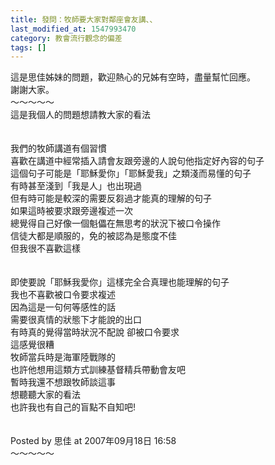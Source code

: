 ```yaml
---
title: 發問：牧師要大家對鄰座會友講、、
last_modified_at: 1547993470
category: 教會流行觀念的偏差
tags: []
---
```


<p>這是思佳姊妹的問題，歡迎熱心的兄姊有空時，盡量幫忙回應。<br/>謝謝大家。<br/><!--more-->～～～～～<br/>這是我個人的問題想請教大家的看法<br/><br/><br/>我們的牧師講道有個習慣<br/>喜歡在講道中經常插入請會友跟旁邊的人說句他指定好內容的句子<br/>這個句子可能是「耶穌愛你」「耶穌愛我」之類淺而易懂的句子<br/>有時甚至淺到「我是人」也出現過<br/>但有時可能是較深的需要反芻過才能真的理解的句子<br/>如果這時被要求跟旁邊複述一次<br/>總覺得自己好像一個魁儡在無思考的狀況下被口令操作<br/>信徒大都是順服的，免的被認為是態度不佳<br/>但我很不喜歡這樣<br/><br/><br/>即使要說「耶穌我愛你」這樣完全合真理也能理解的句子<br/>我也不喜歡被口令要求複述<br/>因為這是一句何等感性的話<br/>需要很真情的狀態下才能說的出口<br/>有時真的覺得當時狀況不配說 卻被口令要求<br/>這感覺很糟<br/>牧師當兵時是海軍陸戰隊的<br/>也許他想用這類方式訓練基督精兵帶動會友吧<br/>暫時我還不想跟牧師談這事<br/>想聽聽大家的看法<br/>也許我也有自己的盲點不自知吧!<br/><br/><br/>Posted by 思佳 at 2007年09月18日 16:58 <br/>～～～～～<br/><br/>
</p>